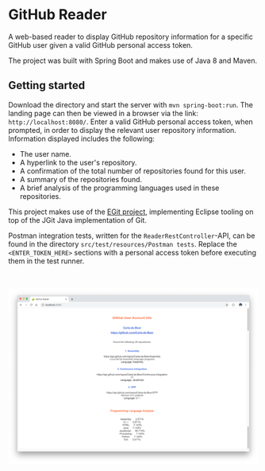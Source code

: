 # GitHub Reader

A web-based reader to display GitHub repository information for a specific GitHub user given a valid GitHub personal access token.

The project was built with Spring Boot and makes use of Java 8 and Maven.

## Getting started

Download the directory and start the server with `mvn spring-boot:run`. The landing page can then be viewed in a browser via the link: `http://localhost:8080/`. Enter a valid GitHub personal access token, when prompted, in order to display the relevant user repository information. Information displayed includes the following:
* The user name.
* A hyperlink to the user's repository.
* A confirmation of the total number of repositories found for this user.
* A summary of the repositories found.
* A brief analysis of the programming languages used in these repositories.

This project makes use of the [EGit project](https://www.eclipse.org/egit/), implementing Eclipse tooling on top of the JGit Java implementation of Git.

Postman integration tests, written for the `ReaderRestController`-API, can be found in the directory `src/test/resources/Postman tests`. Replace the `<ENTER_TOKEN_HERE>` sections with a personal access token before executing them in the test runner.

</br>
<p align="center">
  <img src="images/screenShot-01.png"/>
</p>

